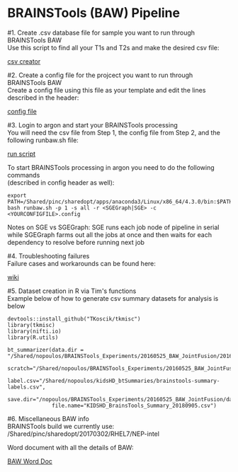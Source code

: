 # BRAINSTools (BAW) Pipeline

#1. Create .csv database file for sample you want to run through BRAINSTools BAW  
Use this script to find all your T1s and T2s and make the desired csv file:  

  [csv creator](https://github.com/TKoscik/nimg_core/blob/master/tools/baw/BRAINSTools_csvcreator.sh)

#2. Create a config file for the projcect you want to run through BRAINSTools BAW   
Create a config file using this file as your template and edit the lines described in the header:  

  [config file](https://github.com/TKoscik/nimg_core/blob/master/tools/baw/BRAINSTools.config)

#3. Login to argon and start your BRAINSTools processing  
You will need the csv file from Step 1, the config file from Step 2, and the following runbaw.sh file:  

  [run script](https://github.com/TKoscik/nimg_core/blob/master/tools/baw/runbaw.sh)  

To start BRAINSTools processing in argon you need to do the following commands  
(described in config header as well):  
```
export PATH=/Shared/pinc/sharedopt/apps/anaconda3/Linux/x86_64/4.3.0/bin:$PATH
bash runbaw.sh -p 1 -s all -r <SGEGraph|SGE> -c <YOURCONFIGFILE>.config
```
Notes on SGE vs SGEGraph: SGE runs each job node of pipeline in serial while SGEGraph farms out all the jobs at 
once and then waits for each dependency to resolve before running next job  

#4. Troubleshooting failures  
Failure cases and workarounds can be found here:  

  [wiki](https://github.com/BRAINSia/BRAINSTools/wiki) 

#5. Dataset creation in R via Tim's functions  
Example below of how to generate csv summary datasets for analysis is below  
```
devtools::install_github("TKoscik/tkmisc")
library(tkmisc)
library(nifti.io)
library(R.utils)

bt_summarizer(data.dir = "/Shared/nopoulos/BRAINSTools_Experiments/20160525_BAW_JointFusion/20160525_Kids_base_Results/KIDSHD",
              scratch="/Shared/nopoulos/BRAINSTools_Experiments/20160525_BAW_JointFusion/data/scratch",
              label.csv="/Shared/nopoulos/kidsHD_btSummaries/brainstools-summary-labels.csv",
              save.dir="/nopoulos/BRAINSTools_Experiments/20160525_BAW_JointFusion/data",
              file.name="KIDSHD_BrainsTools_Summary_20180905.csv")
```

#6. Miscellaneous BAW info  
BRAINSTools build we currently use:  
/Shared/pinc/sharedopt/20170302/RHEL7/NEP-intel  

Word document with all the details of BAW:
  
  [BAW Word Doc](https://github.com/TKoscik/nimg_core/blob/master/pipelines/structural_volumetrics/BRAINSAutoWorkupOutputDescriptions.docx)



